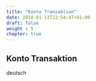 ```yaml
---
title: "Konto Transaktion"
date: 2018-01-13T22:54:47+01:00
draft: false
weight : 5
chapter: true
---
```

## Konto Transaktion
deutsch